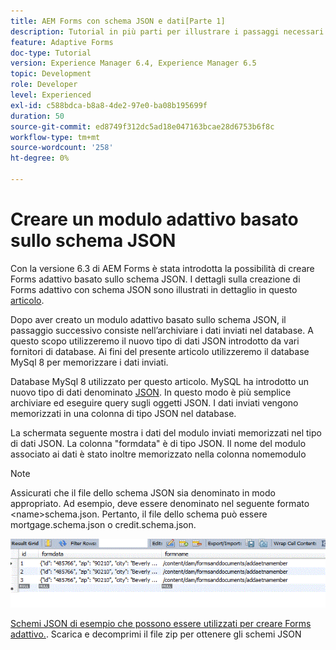 ```yaml
---
title: AEM Forms con schema JSON e dati[Parte 1]
description: Tutorial in più parti per illustrare i passaggi necessari per creare un modulo adattivo con schema JSON e interrogare i dati inviati.
feature: Adaptive Forms
doc-type: Tutorial
version: Experience Manager 6.4, Experience Manager 6.5
topic: Development
role: Developer
level: Experienced
exl-id: c588bdca-b8a8-4de2-97e0-ba08b195699f
duration: 50
source-git-commit: ed8749f312dc5ad18e047163bcae28d6753b6f8c
workflow-type: tm+mt
source-wordcount: '258'
ht-degree: 0%

---
```


# Creare un modulo adattivo basato sullo schema JSON

Con la versione 6.3 di AEM Forms è stata introdotta la possibilità di creare Forms adattivo basato sullo schema JSON. I dettagli sulla creazione di Forms adattivo con schema JSON sono illustrati in dettaglio in questo [articolo](https://experienceleague.adobe.com/docs/experience-manager-65/forms/adaptive-forms-advanced-authoring/adaptive-form-json-schema-form-model.html?lang=it).

Dopo aver creato un modulo adattivo basato sullo schema JSON, il passaggio successivo consiste nell’archiviare i dati inviati nel database. A questo scopo utilizzeremo il nuovo tipo di dati JSON introdotto da vari fornitori di database. Ai fini del presente articolo utilizzeremo il database MySql 8 per memorizzare i dati inviati.

Database MySql 8 utilizzato per questo articolo. MySQL ha introdotto un nuovo tipo di dati denominato [JSON](https://dev.mysql.com/doc/refman/8.0/en/json.html). In questo modo è più semplice archiviare ed eseguire query sugli oggetti JSON. I dati inviati vengono memorizzati in una colonna di tipo JSON nel database.

La schermata seguente mostra i dati del modulo inviati memorizzati nel tipo di dati JSON. La colonna &quot;formdata&quot; è di tipo JSON. Il nome del modulo associato ai dati è stato inoltre memorizzato nella colonna nomemodulo

>[!NOTE]
>
>Assicurati che il file dello schema JSON sia denominato in modo appropriato. Ad esempio, deve essere denominato nel seguente formato &lt;name>schema.json. Pertanto, il file dello schema può essere mortgage.schema.json o credit.schema.json.

![datastored](assets/datastored.gif)

[Schemi JSON di esempio che possono essere utilizzati per creare Forms adattivo.](assets/samplejsonschemas.zip). Scarica e decomprimi il file zip per ottenere gli schemi JSON
